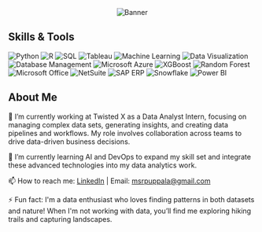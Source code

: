 <div align="center">
  <img src="https://github.com/madhu-0912/madhu-0912/blob/main/Images/I%E2%80%99m%20Madhu.png" alt="Banner" style="max-width: 100%;">
</div>
 
 ## Skills & Tools

![Python](https://img.shields.io/badge/Python-3776AB?style=flat-square&logo=python&logoColor=white)
![R](https://img.shields.io/badge/R-276DC3?style=flat-square&logo=r&logoColor=white)
![SQL](https://img.shields.io/badge/SQL-4479A1?style=flat-square&logo=sql&logoColor=white)
![Tableau](https://img.shields.io/badge/Tableau-E97627?style=flat-square&logo=tableau&logoColor=white)
![Machine Learning](https://img.shields.io/badge/Machine%20Learning-655ced?style=flat-square&logo=ai&logoColor=white)
![Data Visualization](https://img.shields.io/badge/Data%20Visualization-FF6F00?style=flat-square&logo=datavisualization&logoColor=white)
![Database Management](https://img.shields.io/badge/Database%20Management-003B57?style=flat-square&logo=databasemanagement&logoColor=white)
![Microsoft Azure](https://img.shields.io/badge/Microsoft%20Azure-0089D6?style=flat-square&logo=microsoftazure&logoColor=white)
![XGBoost](https://img.shields.io/badge/XGBoost-29A0B1?style=flat-square&logo=xgboost&logoColor=white)
![Random Forest](https://img.shields.io/badge/Random%20Forest-4CAf50?style=flat-square&logo=randomforest&logoColor=white)
![Microsoft Office](https://img.shields.io/badge/Microsoft%20Office-D83B01?style=flat-square&logo=microsoftoffice&logoColor=white)
![NetSuite](https://img.shields.io/badge/NetSuite-29A0B1?style=flat-square&logo=oracle&logoColor=white)
![SAP ERP](https://img.shields.io/badge/SAP%20ERP-0FAAFF?style=flat-square&logo=sap&logoColor=white)
![Snowflake](https://img.shields.io/badge/Snowflake-75AADB?style=flat-square&logo=snowflake&logoColor=white)
![Power BI](https://img.shields.io/badge/Power%20BI-F2C811?style=flat-square&logo=powerbi&logoColor=black)


## About Me
🔭 I’m currently working at Twisted X as a Data Analyst Intern, focusing on managing complex data sets, generating insights, and creating data pipelines and workflows. My role involves collaboration across teams to drive data-driven business decisions.

🌱 I’m currently learning AI and DevOps to expand my skill set and integrate these advanced technologies into my data analytics work.

📫 How to reach me: [LinkedIn](https://www.linkedin.com/in/madhu-sudhan-reddy-puppala/) | Email: msrpuppala@gmail.com

⚡ Fun fact: I'm a data enthusiast who loves finding patterns in both datasets and nature! When I'm not working with data, you’ll find me exploring hiking trails and capturing landscapes.
<!--
- 👯 I’m looking to collaborate on ...
- 🤔 I’m looking for help with ...
- 💬 Ask me about ...
- 📫 How to reach me: ...
- 😄 Pronouns: ...
- ⚡ Fun fact: ...
-->
